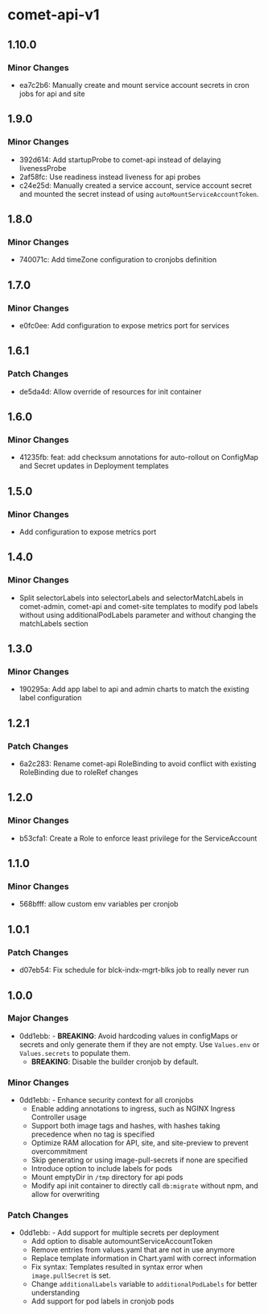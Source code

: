 # comet-api-v1

## 1.10.0

### Minor Changes

-   ea7c2b6: Manually create and mount service account secrets in cron jobs for api and site

## 1.9.0

### Minor Changes

-   392d614: Add startupProbe to comet-api instead of delaying livenessProbe
-   2af58fc: Use readiness instead liveness for api probes
-   c24e25d: Manually created a service account, service account secret and mounted the secret instead of using `autoMountServiceAccountToken`.

## 1.8.0

### Minor Changes

-   740071c: Add timeZone configuration to cronjobs definition

## 1.7.0

### Minor Changes

-   e0fc0ee: Add configuration to expose metrics port for services

## 1.6.1

### Patch Changes

-   de5da4d: Allow override of resources for init container

## 1.6.0

### Minor Changes

-   41235fb: feat: add checksum annotations for auto-rollout on ConfigMap and Secret updates in Deployment templates

## 1.5.0

### Minor Changes

-   Add configuration to expose metrics port

## 1.4.0

### Minor Changes

-   Split selectorLabels into selectorLabels and selectorMatchLabels in comet-admin, comet-api and comet-site templates to modify pod labels without using additionalPodLabels parameter and without changing the matchLabels section

## 1.3.0

### Minor Changes

-   190295a: Add app label to api and admin charts to match the existing label configuration

## 1.2.1

### Patch Changes

-   6a2c283: Rename comet-api RoleBinding to avoid conflict with existing RoleBinding due to roleRef changes

## 1.2.0

### Minor Changes

-   b53cfa1: Create a Role to enforce least privilege for the ServiceAccount

## 1.1.0

### Minor Changes

-   568bfff: allow custom env variables per cronjob

## 1.0.1

### Patch Changes

-   d07eb54: Fix schedule for blck-indx-mgrt-blks job to really never run

## 1.0.0

### Major Changes

-   0dd1ebb: - **BREAKING**: Avoid hardcoding values in configMaps or secrets and only generate them if they are not empty. Use `Values.env` or `Values.secrets` to populate them.
    -   **BREAKING**: Disable the builder cronjob by default.

### Minor Changes

-   0dd1ebb: - Enhance security context for all cronjobs
    -   Enable adding annotations to ingress, such as NGINX Ingress Controller usage
    -   Support both image tags and hashes, with hashes taking precedence when no tag is specified
    -   Optimize RAM allocation for API, site, and site-preview to prevent overcommitment
    -   Skip generating or using image-pull-secrets if none are specified
    -   Introduce option to include labels for pods
    -   Mount emptyDir in `/tmp` directory for api pods
    -   Modify api init container to directly call `db:migrate` without npm, and allow for overwriting

### Patch Changes

-   0dd1ebb: - Add support for multiple secrets per deployment
    -   Add option to disable automountServiceAccountToken
    -   Remove entries from values.yaml that are not in use anymore
    -   Replace template information in Chart.yaml with correct information
    -   Fix syntax: Templates resulted in syntax error when `image.pullSecret` is set.
    -   Change `additionalLabels` variable to `additionalPodLabels` for better understanding
    -   Add support for pod labels in cronjob pods
